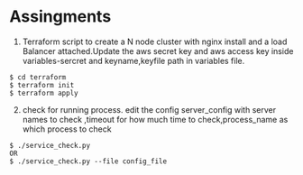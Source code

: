 # Assingments
1. Terraform script to create a N node cluster with nginx install and a load Balancer attached.Update the aws secret key and aws access key inside variables-sercret and keyname,keyfile path in variables  file.

```
$ cd terraform
$ terraform init
$ terraform apply
```
2. check for running process.
 edit the config server_config with server names to check ,timeout for how much time to check,process_name as which process to check
 ```
 $ ./service_check.py 
 OR
 $ ./service_check.py --file config_file
 ```
